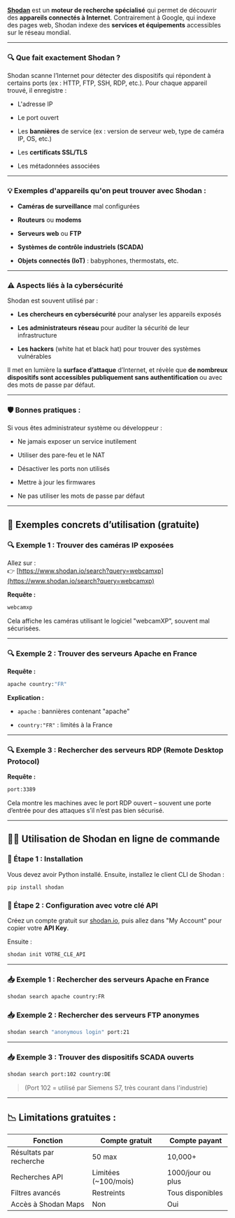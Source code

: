 [**Shodan**](https://www.shodan.io/) est un **moteur de recherche spécialisé** qui permet de découvrir des **appareils connectés à Internet**. Contrairement à Google, qui indexe des pages web, Shodan indexe des **services et équipements** accessibles sur le réseau mondial.

---

### 🔍 **Que fait exactement Shodan ?**

Shodan scanne l’Internet pour détecter des dispositifs qui répondent à certains ports (ex : HTTP, FTP, SSH, RDP, etc.). Pour chaque appareil trouvé, il enregistre :

- L'adresse IP
    
- Le port ouvert
    
- Les **bannières** de service (ex : version de serveur web, type de caméra IP, OS, etc.)
    
- Les **certificats SSL/TLS**
    
- Les métadonnées associées
    

---

### 💡 **Exemples d'appareils qu'on peut trouver avec Shodan :**

- **Caméras de surveillance** mal configurées
    
- **Routeurs** ou **modems**
    
- **Serveurs web** ou **FTP**
    
- **Systèmes de contrôle industriels (SCADA)**
    
- **Objets connectés (IoT)** : babyphones, thermostats, etc.
    

---

### ⚠️ **Aspects liés à la cybersécurité**

Shodan est souvent utilisé par :

- **Les chercheurs en cybersécurité** pour analyser les appareils exposés
    
- **Les administrateurs réseau** pour auditer la sécurité de leur infrastructure
    
- **Les hackers** (white hat et black hat) pour trouver des systèmes vulnérables
    

Il met en lumière la **surface d’attaque** d’Internet, et révèle que **de nombreux dispositifs sont accessibles publiquement sans authentification** ou avec des mots de passe par défaut.

---

### 🛡️ Bonnes pratiques :

Si vous êtes administrateur système ou développeur :

- Ne jamais exposer un service inutilement
    
- Utiliser des pare-feu et le NAT
    
- Désactiver les ports non utilisés
    
- Mettre à jour les firmwares
    
- Ne pas utiliser les mots de passe par défaut
    

---

## 🧪 **Exemples concrets d’utilisation (gratuite)**

### 🔍 Exemple 1 : Trouver des caméras IP exposées

Allez sur :  
👉 [https://www.shodan.io/search?query=webcamxp](https://www.shodan.io/search?query=webcamxp)

**Requête :**

```sh
webcamxp
```

Cela affiche les caméras utilisant le logiciel "webcamXP", souvent mal sécurisées.

---

### 🔍 Exemple 2 : Trouver des serveurs Apache en France

**Requête :**

```sh
apache country:"FR"
```

**Explication :**

- `apache` : bannières contenant "apache"
    
- `country:"FR"` : limités à la France
    

---

### 🔍 Exemple 3 : Rechercher des serveurs RDP (Remote Desktop Protocol)

**Requête :**

```sh
port:3389
```

Cela montre les machines avec le port RDP ouvert – souvent une porte d’entrée pour des attaques s’il n’est pas bien sécurisé.

---

## 🧑‍💻 **Utilisation de Shodan en ligne de commande**

### 🔧 Étape 1 : Installation

Vous devez avoir Python installé. Ensuite, installez le client CLI de Shodan :

```bash
pip install shodan
```

### 🔑 Étape 2 : Configuration avec votre clé API

Créez un compte gratuit sur [shodan.io](https://account.shodan.io/register), puis allez dans "My Account" pour copier votre **API Key**.

Ensuite :

```bash
shodan init VOTRE_CLE_API
```

---

### 📥 Exemple 1 : Rechercher des serveurs Apache en France

```bash
shodan search apache country:FR
```

### 📥 Exemple 2 : Rechercher des serveurs FTP anonymes

```bash
shodan search "anonymous login" port:21
```

---

### 📥 Exemple 3 : Trouver des dispositifs SCADA ouverts

```bash
shodan search port:102 country:DE
```

> (Port 102 = utilisé par Siemens S7, très courant dans l'industrie)

---

## 📉 Limitations gratuites :

|Fonction|Compte gratuit|Compte payant|
|---|---|---|
|Résultats par recherche|50 max|10,000+|
|Recherches API|Limitées (~100/mois)|1000/jour ou plus|
|Filtres avancés|Restreints|Tous disponibles|
|Accès à Shodan Maps|Non|Oui|
